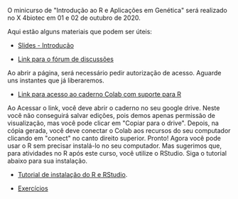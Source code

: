 
O minicurso de "Introdução ao R e Aplicações em Genética" será realizado no X 4biotec em 01 e 02 de outubro de 2020.

Aqui estão alguns materiais que podem ser úteis:

* [Slides - Introdução](4biotec/Introducao.pdf)

* [Link para o fórum de discussões](https://groups.google.com/g/curso-r-4biotec2020)

Ao abrir a página, será necessário pedir autorização de acesso. Aguarde uns instantes que já liberaremos.

* [Link para acesso ao caderno Colab com suporte para R](https://colab.research.google.com/drive/1kG0UgThpfx5g56JDyO--ZRINZznpMbuW?usp=sharing)

Ao Acessar o link, você deve abrir o caderno no seu google drive. Neste você não conseguirá salvar edições, pois demos apenas permissão de visualização, mas você pode clicar em "Copiar para o drive". Depois, na cópia gerada, você deve conectar o Colab aos recursos do seu computador clicando em "conect" no canto direito superior. Pronto! Agora você pode usar o R sem precisar instalá-lo no seu computador. Mas sugerimos que, para atividades no R após este curso, você utilize o RStudio. Siga o tutorial abaixo para sua instalação.

* [Tutorial de instalação do R e RStudio](https://gent-esalq.github.io/cursoR2/Tutorial_instalacao.html).

* [Exercícios](https://gent-esalq.github.io/cursoR2/exercicios.html)


